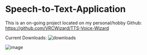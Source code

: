 # Speech-to-Text-Application
This is an on-going project located on my personal/hobby Github:  https://github.com/VRCWizard/TTS-Voice-Wizard <br />


Current Downloads: ![downloads](https://img.shields.io/github/downloads/VRCWizard/TTS-Voice-Wizard/total?label=Downloads) <br />


![image](https://user-images.githubusercontent.com/79951334/184666837-925eaa60-3292-4984-b1b5-fb8831b22dfb.png)




